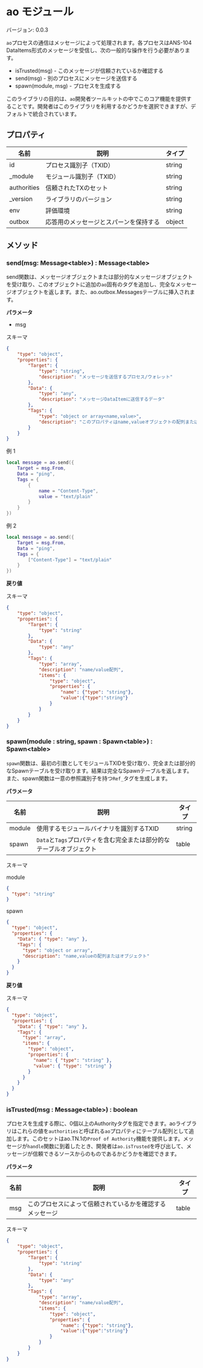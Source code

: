 # ao モジュール

バージョン: 0.0.3

`ao`プロセスの通信はメッセージによって処理されます。各プロセスはANS-104 DataItems形式のメッセージを受信し、次の一般的な操作を行う必要があります。

- isTrusted(msg) - このメッセージが信頼されているか確認する
- send(msg) - 別のプロセスにメッセージを送信する
- spawn(module, msg) - プロセスを生成する

このライブラリの目的は、`ao`開発者ツールキットの中でこのコア機能を提供することです。開発者はこのライブラリを利用するかどうかを選択できますが、デフォルトで統合されています。

## プロパティ

| 名前        | 説明                                       | タイプ   |
| ----------- | ------------------------------------------ | -------- |
| id          | プロセス識別子（TXID）                     | string   |
| \_module    | モジュール識別子（TXID）                   | string   |
| authorities | 信頼されたTXのセット                       | string   |
| \_version   | ライブラリのバージョン                     | string   |
| env         | 評価環境                                   | string   |
| outbox      | 応答用のメッセージとスパーンを保持する     | object   |

## メソッド

### send(msg: Message\<table>) : Message\<table>

send関数は、メッセージオブジェクトまたは部分的なメッセージオブジェクトを受け取り、このオブジェクトに追加の`ao`固有のタグを追加し、完全なメッセージオブジェクトを返します。また、ao.outbox.Messagesテーブルに挿入されます。

**パラメータ**

- msg

スキーマ

```json
{
    "type": "object",
    "properties": {
        "Target": {
            "type": "string",
            "description": "メッセージを送信するプロセス/ウォレット"
        },
        "Data": {
            "type": "any",
            "description": "メッセージDataItemに送信するデータ"
        },
        "Tags": {
            "type": "object or array<name,value>",
            "description": "このプロパティはname,valueオブジェクトの配列またはオブジェクトである可能性があります"
        }
    }
}
```

例 1

```lua
local message = ao.send({
    Target = msg.From,
    Data = "ping",
    Tags = {
        {
            name = "Content-Type",
            value = "text/plain"
        }
    }
})
```

例 2

```lua
local message = ao.send({
    Target = msg.From,
    Data = "ping",
    Tags = {
        ["Content-Type"] = "text/plain"
    }
})
```

**戻り値**

スキーマ

```json
{
    "type": "object",
    "properties": {
        "Target": {
            "type": "string"
        },
        "Data": {
            "type": "any"
        },
        "Tags": {
            "type": "array",
            "description": "name/value配列",
            "items": {
                "type": "object",
                "properties": {
                    "name": {"type": "string"},
                    "value":{"type":"string"}
                }
            }
        }
    }
}
```

### spawn(module : string, spawn : Spawn\<table>) : Spawn\<table>

`spawn`関数は、最初の引数としてモジュールTXIDを受け取り、完全または部分的なSpawnテーブルを受け取ります。結果は完全なSpawnテーブルを返します。また、spawn関数は一意の参照識別子を持つ`Ref_`タグを生成します。

**パラメータ**

| 名前   | 説明                                                                     | タイプ   |
| ------ | ------------------------------------------------------------------------ | -------- |
| module | 使用するモジュールバイナリを識別するTXID                                 | string   |
| spawn  | `Data`と`Tags`プロパティを含む完全または部分的なテーブルオブジェクト     | table    |

スキーマ

module

```json
{
  "type": "string"
}
```

spawn

```json
{
  "type": "object",
  "properties": {
    "Data": { "type": "any" },
    "Tags": {
      "type": "object or array",
      "description": "name,valueの配列またはオブジェクト"
    }
  }
}
```

**戻り値**

スキーマ

```json
{
  "type": "object",
  "properties": {
    "Data": { "type": "any" },
    "Tags": {
      "type": "array",
      "items": {
        "type": "object",
        "properties": {
          "name": { "type": "string" },
          "value": { "type": "string" }
        }
      }
    }
  }
}
```

### isTrusted(msg : Message\<table>) : boolean

プロセスを生成する際に、0個以上のAuthorityタグを指定できます。aoライブラリはこれらの値を`authorities`と呼ばれる`ao`プロパティにテーブル配列として追加します。このセットはao.TN.1の`Proof of Authority`機能を提供します。メッセージが`handle`関数に到着したとき、開発者は`ao.isTrusted`を呼び出して、メッセージが信頼できるソースからのものであるかどうかを確認できます。

**パラメータ**

| 名前 | 説明                                         | タイプ  |
| ---- | -------------------------------------------- | ------- |
| msg  | このプロセスによって信頼されているかを確認するメッセージ | table   |

スキーマ

```json
{
    "type": "object",
    "properties": {
        "Target": {
            "type": "string"
        },
        "Data": {
            "type": "any"
        },
        "Tags": {
            "type": "array",
            "description": "name/value配列",
            "items": {
                "type": "object",
                "properties": {
                    "name": {"type": "string"},
                    "value":{"type":"string"}
                }
            }
        }
    }
}
```
